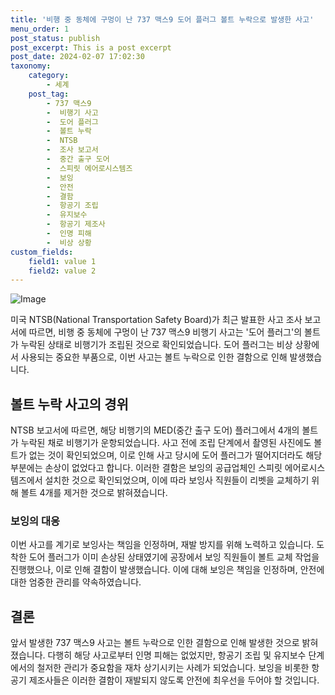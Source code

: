 ```yaml
---
title: '비행 중 동체에 구멍이 난 737 맥스9 도어 플러그 볼트 누락으로 발생한 사고'
menu_order: 1
post_status: publish
post_excerpt: This is a post excerpt
post_date: 2024-02-07 17:02:30
taxonomy:
    category:
        - 세계
    post_tag:
        - 737 맥스9
        -  비행기 사고
        -  도어 플러그
        -  볼트 누락
        -  NTSB
        -  조사 보고서
        -  중간 출구 도어
        -  스피릿 에어로시스템즈
        -  보잉
        -  안전
        -  결함
        -  항공기 조립
        -  유지보수
        -  항공기 제조사
        -  인명 피해
        -  비상 상황
custom_fields:
    field1: value 1
    field2: value 2
---
```


![Image](https://imgnews.pstatic.net/image/030/2024/02/07/0003179734_001_20240207141201090.png?type=w647)


미국 NTSB(National Transportation Safety Board)가 최근 발표한 사고 조사 보고서에 따르면, 비행 중 동체에 구멍이 난 737 맥스9 비행기 사고는 '도어 플러그'의 볼트가 누락된 상태로 비행기가 조립된 것으로 확인되었습니다. 도어 플러그는 비상 상황에서 사용되는 중요한 부품으로, 이번 사고는 볼트 누락으로 인한 결함으로 인해 발생했습니다.

## 볼트 누락 사고의 경위
NTSB 보고서에 따르면, 해당 비행기의 MED(중간 출구 도어) 플러그에서 4개의 볼트가 누락된 채로 비행기가 운항되었습니다. 사고 전에 조립 단계에서 촬영된 사진에도 볼트가 없는 것이 확인되었으며, 이로 인해 사고 당시에 도어 플러그가 떨어지더라도 해당 부분에는 손상이 없었다고 합니다. 이러한 결함은 보잉의 공급업체인 스피릿 에어로시스템즈에서 설치한 것으로 확인되었으며, 이에 따라 보잉사 직원들이 리벳을 교체하기 위해 볼트 4개를 제거한 것으로 밝혀졌습니다.

### 보잉의 대응
이번 사고를 계기로 보잉사는 책임을 인정하며, 재발 방지를 위해 노력하고 있습니다. 도착한 도어 플러그가 이미 손상된 상태였기에 공장에서 보잉 직원들이 볼트 교체 작업을 진행했으나, 이로 인해 결함이 발생했습니다. 이에 대해 보잉은 책임을 인정하며, 안전에 대한 엄중한 관리를 약속하였습니다.

## 결론
앞서 발생한 737 맥스9 사고는 볼트 누락으로 인한 결함으로 인해 발생한 것으로 밝혀졌습니다. 다행히 해당 사고로부터 인명 피해는 없었지만, 항공기 조립 및 유지보수 단계에서의 철저한 관리가 중요함을 재차 상기시키는 사례가 되었습니다. 보잉을 비롯한 항공기 제조사들은 이러한 결함이 재발되지 않도록 안전에 최우선을 두어야 할 것입니다.
